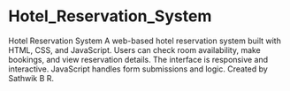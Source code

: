 # Hotel_Reservation_System
Hotel Reservation System A web-based hotel reservation system built with HTML, CSS, and JavaScript. Users can check room availability, make bookings, and view reservation details. The interface is responsive and interactive. JavaScript handles form submissions and logic. Created by Sathwik B R.

